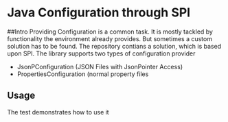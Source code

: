 # Java Configuration through SPI
##Intro 
Providing Configuration is a common task. It is mostly tackled by functionality the environment already provides. But sometimes a custom solution has to be found. The repository contians a solution, which is based upon SPI. The library supports two types of configuration provider
  * JsonPConfiguration (JSON Files with JsonPointer Access)
  * PropertiesConfiguration (normal property files
  
## Usage
The test demonstrates how to use it 
  
 
